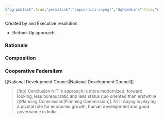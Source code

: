```yaml
---
{"dg-publish":true,"permalink":"/upsc/niti-aayog/","dgHomeLink":true,"dgPassFrontmatter":false}
---
```


Created by and Executive resolution. 

- Bottom-Up approach.

### Rationale

### Composition 

### Cooperative Federalism 



[[National Development Council|National Development Council]]



>[!tip] Conclusion
>NITI's approach is more modernized, forward looking, less bureaucratic and less status quo oriented than erstwhile [[Planning Commission|Planning Commission]].
>NITI Aayog is playing a pivotal role for economic growth, human development and good governance in India.

